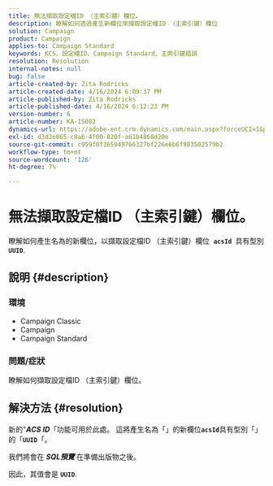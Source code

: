 ```yaml
---
title: 無法擷取設定檔ID （主索引鍵）欄位。
description: 瞭解如何透過產生新欄位來擷取設定檔ID （主索引鍵）欄位
solution: Campaign
product: Campaign
applies-to: Campaign Standard
keywords: KCS、設定檔ID、Campaign Standard、主索引鍵錯誤
resolution: Resolution
internal-notes: null
bug: false
article-created-by: Zita Rodricks
article-created-date: 4/16/2024 6:09:37 PM
article-published-by: Zita Rodricks
article-published-date: 4/16/2024 6:12:23 PM
version-number: 6
article-number: KA-15082
dynamics-url: https://adobe-ent.crm.dynamics.com/main.aspx?forceUCI=1&pagetype=entityrecord&etn=knowledgearticle&id=5a585b78-1cfc-ee11-a1ff-6045bd0065b6
exl-id: d3d2e865-c8a6-4f00-820f-a61b4868d20e
source-git-commit: c959f0f365949766327bf226e6b6f983502579b2
workflow-type: tm+mt
source-wordcount: '126'
ht-degree: 7%

---
```


# 無法擷取設定檔ID （主索引鍵）欄位。


瞭解如何產生名為的新欄位，以擷取設定檔ID （主索引鍵）欄位  <b>`acsId `</b>具有型別 <b>`UUID`</b>.

## 說明 {#description}


### <b>環境</b>



- Campaign Classic
- Campaign
- Campaign Standard




### <b>問題/症狀</b>

瞭解如何擷取設定檔ID （主索引鍵）欄位。


## 解決方法 {#resolution}


新的&quot;<b>*ACS ID</b>*「功能可用於此處。 這將產生名為「」的新欄位<b>`acsId`</b>具有型別「」的「<b>`UUID`</b>「。

我們將會在 <b>*SQL預覽</b>* 在準備出版物之後。

因此，其值會是 <b>`UUID`</b>.
